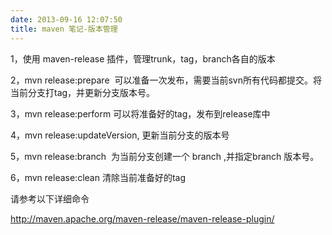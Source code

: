 ```yaml
---
date: 2013-09-16 12:07:50
title: maven 笔记-版本管理
---
```



<p> 1，使用 maven-release 插件，管理trunk，tag，branch各自的版本 </p> 
<p> 2，mvn release:prepare &nbsp;可以准备一次发布，需要当前svn所有代码都提交。将当前分支打tag，并更新分支版本号。 </p> 
<p> 3，mvn release:perform 可以将准备好的tag，发布到release库中 </p> 
<p> 4，mvn release:updateVersion, 更新当前分支的版本号 </p> 
<p> 5，mvn release:branch &nbsp;为当前分支创建一个 branch ,并指定branch 版本号。 </p> 
<p> 6，mvn release:clean 清除当前准备好的tag </p> 
<p> 请参考以下详细命令 </p> 
<p> <a href="http://maven.apache.org/maven-release/maven-release-plugin/">http://maven.apache.org/maven-release/maven-release-plugin/</a> </p>